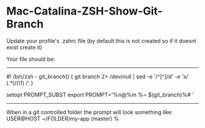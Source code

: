 # Mac-Catalina-ZSH-Show-Git-Branch

Update your profile's .zshrc file (by default this is not created so if it doesnt exist create it)

Your file should be:

---

#! /bin/zsh -
git_branch() {
     git branch 2> /dev/null | sed -e '/^[^*]/d' -e 's/* \(.*\)/(\1) /'
}

setopt PROMPT_SUBST
export PROMPT='%n@%m %~ $(git_branch)%# '

---

When in a git controlled folder the prompt will look something like:
USER@HOST ~/FOLDER/my-app (master) % 

